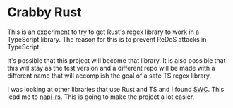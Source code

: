 # Crabby Rust
This is an experiment to try to get Rust's regex library to work in a TypeScript library. The reason for this is to prevent ReDoS attacks in TypeScript.

It's possible that this project will become that library. It is also possible that this will stay as the test version and a different repo will be made with a different name that will accomplish the goal of a safe TS regex library.

I was looking at other libraries that use Rust and TS and I found [SWC](https://github.com/swc-project/swc). This lead me to [napi-rs](https://github.com/napi-rs/napi-rs). This is going to make the project a lot easier.
